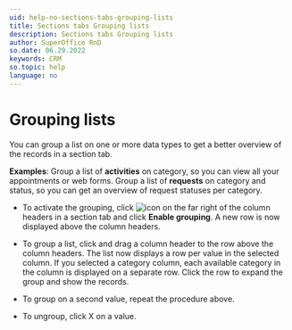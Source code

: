 ```yaml
---
uid: help-no-sections-tabs-grouping-lists
title: Sections tabs Grouping lists
description: Sections tabs Grouping lists
author: SuperOffice RnD
so.date: 06.29.2022
keywords: CRM
so.topic: help
language: no
---
```


# Grouping lists

You can group a list on one or more data types to get a better overview of the records in a section tab.

**Examples**: Group a list of **activities** on category, so you can view all your appointments or web forms. Group a list of **requests** on category and status, so you can get an overview of request statuses per category.

* To activate the grouping, click ![icon][img1] on the far right of the column headers in a section tab and click **Enable grouping**. A new row is now displayed above the column headers.

* To group a list, click and drag a column header to the row above the column headers. The list now displays a row per value in the selected column. If you selected a category column, each available category in the column is displayed on a separate row. Click the row to expand the group and show the records.

* To group on a second value, repeat the procedure above.

* To ungroup, click X on a value.

<!-- Referenced links -->

<!-- Referenced images -->
[img1]: ../../../../common/icons/cog-wheel.png


